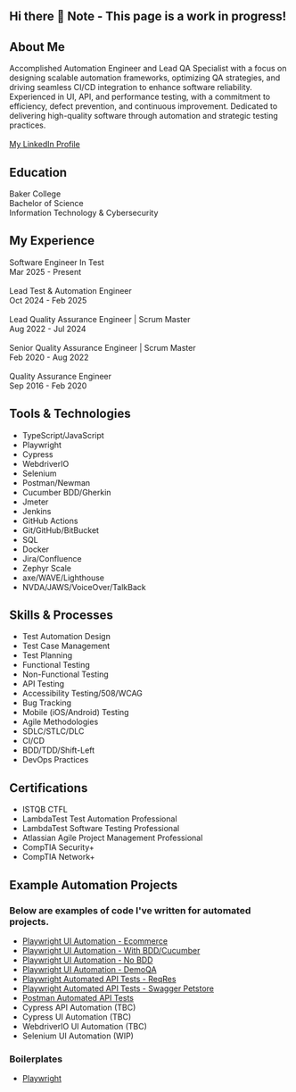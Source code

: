 ## Hi there 👋 Note - This page is a work in progress!

## About Me
Accomplished Automation Engineer and Lead QA Specialist with a focus on designing scalable automation frameworks, optimizing QA strategies, and driving seamless CI/CD integration to enhance software reliability. Experienced in UI, API, and performance testing, with a commitment to efficiency, defect prevention, and continuous improvement. Dedicated to delivering high-quality software through automation and strategic testing practices.\
\
[My LinkedIn Profile](https://www.linkedin.com/in/garrett-dillon/)

## Education
Baker College\
Bachelor of Science\
Information Technology & Cybersecurity


## My Experience
Software Engineer In Test\
Mar 2025 - Present\
\
Lead Test & Automation Engineer\
Oct 2024 - Feb 2025\
\
Lead Quality Assurance Engineer | Scrum Master\
Aug 2022 - Jul 2024\
\
Senior Quality Assurance Engineer | Scrum Master\
Feb 2020 - Aug 2022\
\
Quality Assurance Engineer\
Sep 2016 - Feb 2020


## Tools & Technologies

* TypeScript/JavaScript
* Playwright
* Cypress
* WebdriverIO
* Selenium
* Postman/Newman
* Cucumber BDD/Gherkin
* Jmeter
* Jenkins
* GitHub Actions
* Git/GitHub/BitBucket
* SQL
* Docker
* Jira/Confluence
* Zephyr Scale
* axe/WAVE/Lighthouse
* NVDA/JAWS/VoiceOver/TalkBack


## Skills & Processes
* Test Automation Design
* Test Case Management
* Test Planning
* Functional Testing
* Non-Functional Testing
* API Testing
* Accessibility Testing/508/WCAG
* Bug Tracking
* Mobile (iOS/Android) Testing
* Agile Methodologies
* SDLC/STLC/DLC
* CI/CD
* BDD/TDD/Shift-Left
* DevOps Practices


## Certifications
* ISTQB CTFL
* LambdaTest Test Automation Professional
* LambdaTest Software Testing Professional
* Atlassian Agile Project Management Professional
* CompTIA Security+
* CompTIA Network+


## Example Automation Projects
### Below are examples of code I've written for automated projects.
* [Playwright UI Automation - Ecommerce](https://github.com/gdautoqa/playwright-ecommerce)
* [Playwright UI Automation - With BDD/Cucumber](https://github.com/gdautoqa/playwright-ui-bdd-cucumber)
* [Playwright UI Automation - No BDD](https://github.com/gdautoqa/playwright-ui-no-bdd)
* [Playwright UI Automation - DemoQA](https://github.com/gdautoqa/playwright-ui-demoqa)
* [Playwright Automated API Tests - ReqRes](https://github.com/gdautoqa/playwright-automated-api-tests)
* [Playwright Automated API Tests - Swagger Petstore](https://github.com/gdautoqa/playwright-api-petstore)
* [Postman Automated API Tests](https://github.com/gdautoqa/postman-automated-api-tests)
* Cypress API Automation (TBC)
* Cypress UI Automation (TBC)
* WebdriverIO UI Automation (TBC)
* Selenium UI Automation (WIP)


### Boilerplates
* [Playwright](https://github.com/gdautoqa/playwright-boilerplate)
